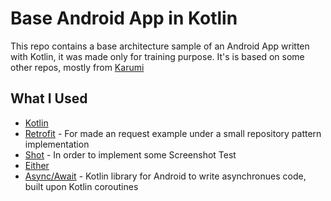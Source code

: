 # Base Android App in Kotlin

This repo contains a base architecture sample of an Android App written with Kotlin, it was made only for training purpose. It's is based on some other repos, mostly from [Karumi](https://github.com/Karumi)

## What I Used

* [Kotlin](http://kotlinlang.org/)
* [Retrofit](http://square.github.io/retrofit/) - For made an request example under a small repository pattern implementation
* [Shot](https://github.com/Karumi/Shot) - In order to implement some Screenshot Test
* [Either](https://github.com/MarioAriasC/funKTionale/tree/master/funktionale-either)
* [Async/Await](https://github.com/metalabdesign/AsyncAwait) - Kotlin library for Android to write asynchronues code, built upon Kotlin coroutines
